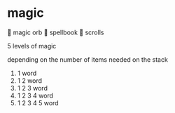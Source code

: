 # magic

🔮 magic orb
📖 spellbook
📜 scrolls

5 levels of magic

depending on the number of items needed on the stack

1. 1 word
2. 1 2 word
3. 1 2 3 word
4. 1 2 3 4 word
5. 1 2 3 4 5 word